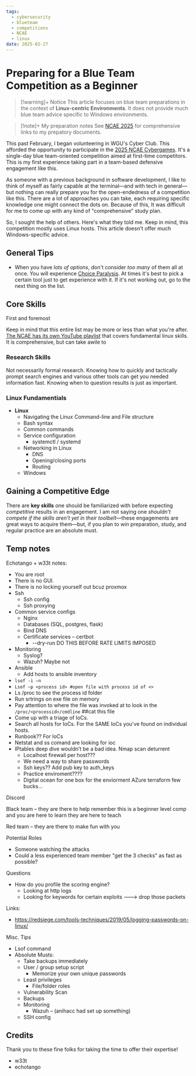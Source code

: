 ```yaml
---
tags:
  - cybersecurity
  - blueteam
  - competitions
  - NCAE
  - linux
date: 2025-02-27
---
```

# Preparing for a Blue Team Competition as a Beginner

> [!warning]+ Notice
> This article focuses on blue team preparations in the context of **Linux-centric Environments**. It does not provide much blue team advice specific to Windows environments.

> [!note]+ My preparation notes
> See [NCAE 2025](../../My%20Notes/NCAE%202025%20Preparation%20🛡️/NCAE%202025.md) for comprehensive links to my prepatory documents.

This past February, I began volunteering in WGU's Cyber Club. This afforded the opportunity to participate in the [2025 NCAE Cybergames](https://www.ncaecybergames.org/). It's a single-day blue team-oriented competition aimed at first-time competitors. This is my first experience taking part in a team-based defensive engagement like this.

As someone with a previous background in software development, I like to think of myself as fairly capable at the terminal—and with tech in general—but nothing can really prepare you for the open-endedness of a competition like this. There are a lot of approaches you can take, each requiring specific knowledge one might connect the dots on. Because of this, It was difficult for me to come up with any kind of "comprehensive" study plan.

So, I sought the help of others. Here's what they told me. Keep in mind, this competition mostly uses Linux hosts. This article doesn't offer much Windows-specific advice.

## General Tips
- When you have *lots of options*, don't consider *too many* of them all at once. You will experience [Choice Paralysis](../../My%20Notes/Unsorted/Choice%20Paralysis.md). At times it's best to pick a certain tool just to get experience with it. If it's not working out, go to the next thing on the list.

## Core Skills
First and foremost

Keep in mind that this entire list may be more or less than what you're after. [The NCAE has its own YouTube playlist](https://www.ncaecybergames.org/tutorials/) that covers fundamental linux skills. It is comprehensive, but can take awile to 

### Research Skills
Not necessarily formal research. Knowing how to quickly and tactically prompt search engines and various other tools can get you needed information fast. Knowing when to question results is just as important.

### Linux Fundamentials
- **Linux**
	- Navigating the Linux Command-line and File structure
	- Bash syntax
	- Common commands
	- Service configuration
		- systemctl / systemd
	- Networking in Linux
		- DNS
		- Opening/closing ports
		- Routing
	- Windows 


## Gaining a Competitive Edge
There are **key skills** one should be familiarized with before expecting *competitive* results in an engagement. I am not saying one *shouldn't compete if the skills aren't yet in their toolbelt*—these engagements are great ways to acquire them—but, if you plan to *win* preparation, study, and regular practice are an absolute must.

## Temp notes
Echotango + w33t notes:

- You are root 
- There is no GUI.  
- There is no locking yourself out bcuz proxmox 
- Ssh 
    - Ssh config 
    - Ssh proxying 
- Common service configs 
    - Nginx 
    - Databases (SQL, postgres, flask) 
    - Bind DNS 
    - Certificate services – certbot 
        - --dry-run DO THIS BEFORE RATE LIMITS IMPOSED 
- Monitoring 
    - Syslog? 
    - Wazuh? Maybe not 
- Ansible 
    - Add hosts to ansible inventory 
- `lsof -i –n` 
- `Lsof –p <process id> #open file with process id of <>`
- Ls /proc to see the process id folder 
- Run srtrings on exe file on memory  
- Pay attention to where the file was invoked at to look in the `/proc/<processid>/cmdline` ##cat this file 
- Come up with a triage of IoCs.  
- Search all hosts for IoCs. For the SAME IoCs you've found on individual hosts. 
- Runbook?? For IoCs 
- Netstat and ss comand are looking for ioc 
- IPtables deep dive wouldn’t be a bad idea. Nmap scan deturrent  
    - Localhost firewall per host??? 
    - We need a way to share passwords  
    - Ssh keys?? Add pub key to auth_keys 
    - Practice enviroment???? 
    - Digital ocean for one box for the enviorment AZure terraform few bucks... 

Discord 

Black team – they are there to help remember this is a beginner level comp and you are here to learn they are here to teach  

Red team – they are there to make fun with you   

Potential Roles 
- Someone watching the attacks 
- Could a less experienced team member "get the 3 checks" as fast as possible? 
    

Questions 
- How do you profile the scoring engine? 
    - Looking at http logs 
    - Looking for keywords for certain exploits ---> drop those packets 

Links: 
- https://redsiege.com/tools-techniques/2019/05/logging-passwords-on-linux/

Misc. Tips 

- Lsof command 
- Absolute Musts: 
    - Take backups immediately 
    - User / group setup script 
        - Memorize your own unique passwords 
    - Least privileges 
        - File/folder roles 
    - Vulnerability Scan 
    - Backups   
    - Monitoring 
        - Wazuh – (anihacc had set up something) 
    - SSH config

## Credits
Thank you to these fine folks for taking the time to offer their expertise!

- w33t
- echotango
